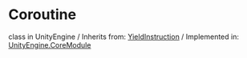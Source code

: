 # Coroutine
class in UnityEngine
 / Inherits from: <a href="https://docs.unity3d.com/6000.0/Documentation/ScriptReference/YieldInstruction.html">YieldInstruction</a> / Implemented in: <a href="https://docs.unity3d.com/6000.0/Documentation/ScriptReference/UnityEngine.CoreModule.html">UnityEngine.CoreModule</a>
